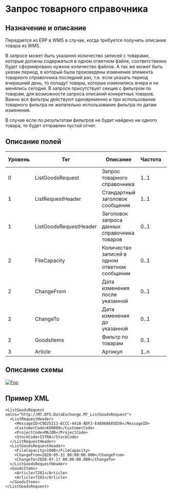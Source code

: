 # Запрос товарного справочника

## Назначение и описание
Передается из ERP в WMS в случае, когда требуется получить описание товара из WMS.

В запросе может быть указанно количество записей с товарами, которые должны содержаться в одном ответном файле, соответственно будет сформировано нужное количество файлов. А так же может быть указан период, в который были произведены изменения элемента товарного справочника последний раз, т.е. если указать период вчерашний день, то попадут товары, которые изменились вчера и не менялись сегодня. В запросе присутствует секция с фильтром по товарам, для возможности запроса описаний конкретных товаров. Важно все фильтры действуют одновременно и при использовании товарного фильтра не желательно использование фильтра по датам изменения.

В случае если по результатам фильтров не будет найдено ни одного товара, то будет отправлен пустой отчет.

## Описание полей
| Уровень | Тег                    | Описание                                      | Частота | Тип данных | Размер поля | Комментарий               
| ------- | ---------------------- | --------------------------------------------- | ------- | ---------- | ----------- | ------------------------- 
| 0       | ListGoodsRequest       | Запрос товарного справочника                  | 1..1    |            |             |                           
| 1       | ListRequestHeader      | Стандартный заголовок сообщения               | 1..1    |            |             | Общая структура сообщения 
| 1       | ListGoodsRequestHeader | Заголовок запроса данных справочника товаров  | 0..1    |            |             |                           
| 2       | FileCapacity           | Количество записей в одном ответном сообщении | 0..1    | Integer    |             | По умолчанию 10000        
| 2       | ChangeFrom             | Дата изменения после указанной                | 0..1    | DateTime   |             | 
| 2       | ChangeTo               | Дата изменения до указанной                   | 0..1    | DateTime   |             |
| 2       | GoodsItems             | Фильтр по товарам                             | 0..1    |            |             |                           
| 3       | Article                | Артикул                                       | 1..n    | String     | 100         |                           

## Описание схемы
<a href="/XSD/MT_ListGoodsRequest.xsd" rel="XSD">![Foo](https://user-images.githubusercontent.com/22858622/134012526-73d1b128-a2cd-4d14-8a13-10f81a57c04f.png)</a>

## Пример XML
```
<ListGoodsRequest xmlns="http://MT.BTS.DataExchange.MT_ListGoodsRequest">
  <ListRequestHeader>
    <MessageID>C9D25213-ECCC-4410-ADF2-E48D68685D36</MessageID>
    <CustomerCode>К00000</CustomerCode>
    <ProjectCode>MAJOR</ProjectCode>
    <StockCode>ISTRA</StockCode>
  </ListRequestHeader>
  <ListGoodsRequestHeader>
    <FileCapacity>1000</FileCapacity>
    <ChangeFrom>2020-05-31 00:00:00.000</ChangeFrom>
    <ChangeTo>2020-07-17 00:00:00.000</ChangeTo>
  </ListGoodsRequestHeader>
  <GoodsItems>
    <Article>7281</Article>
    <Article>7282</Article>
  </GoodsItems>
</ListGoodsRequest>
```
